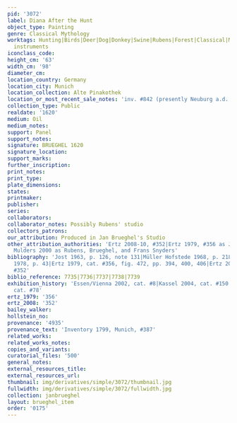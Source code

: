```yaml
---
pid: '3072'
label: Diana After the Hunt
object_type: Painting
genre: Classical Mythology
worktags: Hunting|Birds|Deer|Dog|Donkey|Swine|Rubens|Forest|Classical|Mythological|Musical
  instruments
iconclass_code:
height_cm: '63'
width_cm: '98'
diameter_cm:
location_country: Germany
location_city: Munich
location_collection: Alte Pinakothek
location_or_most_recent_sale_notes: 'inv. #842 (presently Neuburg a.d. Donau, Staatsgalerie)'
collection_type: Public
realdate: '1620'
medium: Oil
medium_notes:
support: Panel
support_notes:
signature: BRUEGHEL 1620
signature_location:
support_marks:
further_inscription:
print_notes:
print_type:
plate_dimensions:
states:
printmaker:
publisher:
series:
collaborators:
collaborator_notes: Possibly Rubens' studio
collectors_patrons:
our_attribution: Produced in Jan Brueghel's Studio
other_attribution_authorities: 'Ertz 2008-10, #352|Ertz 1979, #356 as Jan and studio|Van
  Mulders 2000 as Rubens, Brueghel, and Frans Snyders'
bibliography: 'Jost 1963, p. 126, note 131|Müller Hofstede 1968, p. 218, fig. 12|Müllenmeister
  1978, p. 43|Ertz 1979, cat. #356, fig. 472, pp. 394, 400, 406|Ertz 2008-10, cat.
  #352'
biblio_reference: 7735|7736|7737|7738|7739
exhibition_history: 'Essen/Vienna 2002, cat. #8|Kassel 2004, cat. #150|Munich 2013,
  cat. #78'
ertz_1979: '356'
ertz_2008: '352'
bailey_walker:
hollstein_no:
provenance: '4935'
provenance_text: 'Inventory 1799, Munich, #387'
related_works:
related_works_notes:
copies_and_variants:
curatorial_files: '500'
general_notes:
external_resources_title:
external_resources_url:
thumbnail: img/derivatives/simple/3072/thumbnail.jpg
fullwidth: img/derivatives/simple/3072/fullwidth.jpg
collection: janbrueghel
layout: brueghel_item
order: '0175'
---
```

